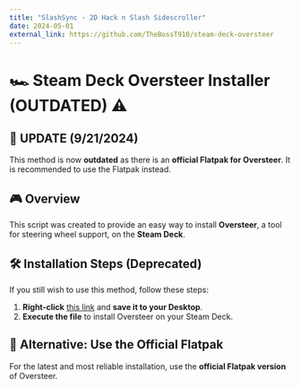 ```yaml
---
title: "SlashSync - 2D Hack n Slash Sidescroller"
date: 2024-05-01
external_link: https://github.com/TheBossT910/steam-deck-oversteer
---
```


# 🏎️ Steam Deck Oversteer Installer (OUTDATED) ⚠️

## 🚨 UPDATE (9/21/2024)
This method is now **outdated** as there is an **official Flatpak for Oversteer**. It is recommended to use the Flatpak instead.

## 🎮 Overview
This script was created to provide an easy way to install **Oversteer**, a tool for steering wheel support, on the **Steam Deck**.

## 🛠️ Installation Steps (Deprecated)
If you still wish to use this method, follow these steps:
1. **Right-click** [this link](https://raw.githubusercontent.com/TheBossT910/steam-deck-oversteer/main/InstallSteamDeckOversteer.desktop) and **save it to your Desktop**.
2. **Execute the file** to install Oversteer on your Steam Deck.

## 🔗 Alternative: Use the Official Flatpak
For the latest and most reliable installation, use the **official Flatpak version** of Oversteer.